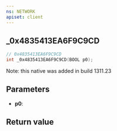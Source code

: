 ```yaml
---
ns: NETWORK
apiset: client
---
```

## _0x4835413EA6F9C9CD

```c
// 0x4835413EA6F9C9CD
int _0x4835413EA6F9C9CD(BOOL p0);
```

Note: this native was added in build 1311.23

## Parameters
* **p0**:

## Return value
